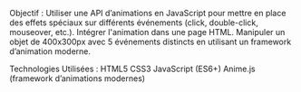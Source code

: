 Objectif :
Utiliser une API d’animations en JavaScript pour mettre en place des effets spéciaux sur différents événements (click, double-click, mouseover, etc.).
Intégrer l'animation dans une page HTML.
Manipuler un objet de 400x300px avec 5 événements distincts en utilisant un framework d’animation moderne.

Technologies Utilisées :
HTML5
CSS3
JavaScript (ES6+)
Anime.js (framework d’animations modernes)